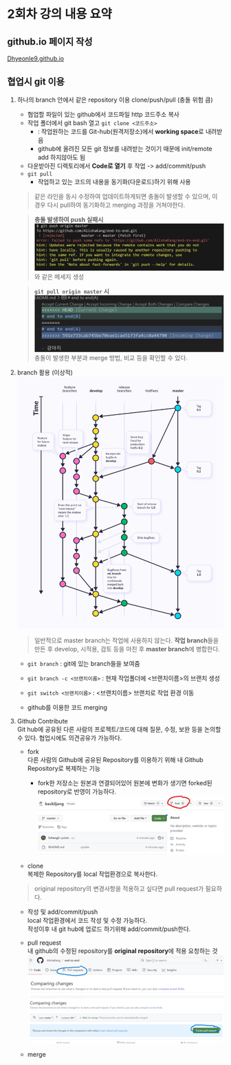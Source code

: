 # 2회차 강의 내용 요약

## github.io 페이지 작성  
[Dhyeonle9.github.io](https://Dhyeonle9.github.io)  

## 협업시 git 이용
1. 하나의 branch 안에서 같은 repository 이용 clone/push/pull (충돌 위험 큼)
    - 협업할 파일이 있는 github에서 코드파일 http 코드주소 복사
    - 작업 폴더에서 git bash 열고 `git clone <코드주소>` 
        - : 작업원하는 코드를 Git-hub(원격저장소)에서 **working space**로 내려받음
        - github에 올려진 모든 git 정보를 내려받는 것이기 때문에 init/remote add 하지않아도 됨
    - 다운받아진 디렉토리에서 **Code로 열기** 후 작업 -> add/commit/push
    - `git pull`
        - 작업하고 있는 코드의 내용을 동기화(다운로드)하기 위해 사용

    > 같은 라인을 동시 수정하여 업데이트하게되면 충돌이 발생할 수 있으며, 이 경우 다시 pull하여 동기화하고 merging 과정을 거쳐야한다.

    
    > **충돌 발생하여 push 실패시**
    ![push 실패](./assets/2023-09-26_1.png)
    와 같은 메세지 생성  
      
    >**`git pull origin master` 시**
    ![pull](./assets/2023-09-26_2.png)  
    충돌이 발생한 부분과 merge 방법, 비교 등을 확인할 수 있다.

2. branch 활용 (이상적)  
    ![git workflow](./assets/git_workflow.png)
    >일반적으로 master branch는 작업에 사용하지 않는다. **작업 branch**들을 만든 후 develop, 시적용, 검토 등을 마친 후 **master branch**에 병합한다. 
    - `git branch` : git에 있는 branch들을 보여줌
    - `git branch -c <브랜치이름>` : 현재 작업폴더에 <브랜치이름>의 브랜치 생성
    - `git switch <브랜치이름>` : <브랜치이름> 브랜치로 작업 환경 이동
    
    - github를 이용한 코드 merging

3. Github Contribute  
Git hub에 공유된 다른 사람의 프로젝트/코드에 대해 질문, 수정, 보완 등을 논의할 수 있다. 협업시에도 의견공유가 가능하다.

    - fork  
    다른 사람의 Github에 공유된 Repository를 이용하기 위해 내 Github Repository로 복제하는 기능
        - fork한 저장소는 원본과 연결되어있어 원본에 변화가 생기면 forked된 repository로 반영이 가능하다.
    ![fork](./assets/fork.png)  

    - clone  
    복제한 Repository를 local 작업환경으로 복사한다.  
    >original repository의 변경사항을 적용하고 싶다면 pull request가 필요하다.

    - 작성 및 add/commit/push  
    local 작업환경에서 코드 작성 및 수정 가능하다.  
    작성이후 내 git hub에 업로드 하기위해 add/commit/push한다.


    - pull request  
    내 github의 수정된 repository를 **original repository**에 적용 요청하는 것  
    ![pull request](./assets/pull_request.png)  
    ![creative pull request](./assets/create_pull_request.png)  
    
    - merge


